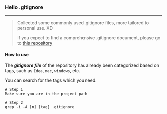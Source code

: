 ### Hello .gitignore

<hr>

> Collected some commonly used .gitignore files, more tailored to personal use. XD
>
> If you expect to find a comprehensive .gitignore document, please go to [this repository](https://github.com/github/gitignore)



#### How to use

The ***gitignore file*** of the repository has already been categorized based on tags, such as `Idea`, `mac`, `windows`, etc.

You can search for the tags which you need.

```shell
# Step 1
Make sure you are in the project path

# Step 2
grep -i -A [n] [tag] .gitignore
```



